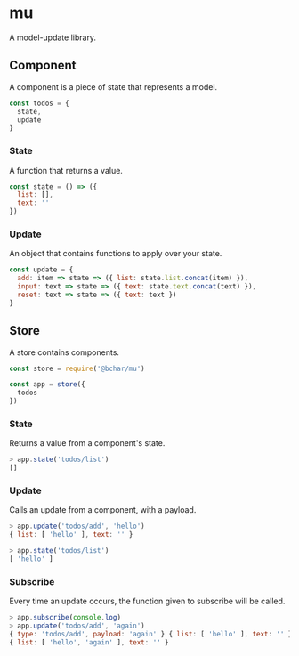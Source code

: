 # mu
A model-update library.

## Component
A component is a piece of state that represents a model.
```javascript
const todos = {
  state,
  update
}
```

### State
A function that returns a value.
```javascript
const state = () => ({
  list: [],
  text: ''
})
```

### Update
An object that contains functions to apply over your state.
```javascript
const update = {
  add: item => state => ({ list: state.list.concat(item) }),
  input: text => state => ({ text: state.text.concat(text) }),
  reset: text => state => ({ text: text })
}
```

## Store
A store contains components.
```javascript
const store = require('@bchar/mu')

const app = store({
  todos
})
```

### State
Returns a value from a component's state.
```javascript
> app.state('todos/list')
[]
```

### Update
Calls an update from a component, with a payload.
```javascript
> app.update('todos/add', 'hello')
{ list: [ 'hello' ], text: '' }

> app.state('todos/list')
[ 'hello' ]
```

### Subscribe
Every time an update occurs, the function given to subscribe will be called.
```javascript
> app.subscribe(console.log)
> app.update('todos/add', 'again')
{ type: 'todos/add', payload: 'again' } { list: [ 'hello' ], text: '' } { list: [ 'hello', 'again' ] }
{ list: [ 'hello', 'again' ], text: '' }
```
